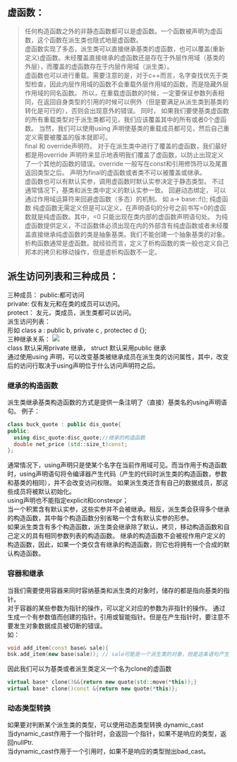 ## 虚函数：
> 任何构造函数之外的非静态函数都可以是虚函数。一个函数被声明为虚函数，这个函数在派生类也隐式地是虚函数。  
> 虚函数实现了多态，派生类可以直接继承基类的虚函数，也可以覆盖(重新定义)虚函数。未经覆盖直接继承的虚函数还是存在于外层作用域（基类的外层），而覆盖的虚函数存在于内层作用域（派生类）。  
> 虚函数也可以进行重载。需要注意的是，对于c++而言，名字查找优先于类型检查，因此内层作用域的函数不会重载外层作用域的函数，而是隐藏外层作用域的同名函数。 所以，在重载虚函数的时候，一定要保证参数列表相同，在返回自身类型的引用的时候可以例外（但是要满足从派生类到基类的转化是可行的），否则会出现意外的错误。  同时， 如果我们要使基类虚函数的所有重载类型对于派生类都可见，我们应该覆盖其中的所有或者0个虚函数。 当然，我们可以使用using 声明使基类的重载成员都可见，然后自己重定义需要被覆盖的版本就即可。  
> final 和 override声明符。 对于在派生类中进行了覆盖的虚函数，我们最好都是用override 声明符来显示地表明我们覆盖了虚函数，以防止出现定义了一个其他的函数的错误。override 一般写在const和引用修饰符以及尾置返回类型之后。 声明为final的虚函数或者类不可以被覆盖或继承。  
> 虚函数也可以有默认实参，调用虚函数时默认实参决定于静态类型。 不过通常情况下，基类和派生类中定义的默认实参一致。
> 回避动态绑定， 可以通过作用域运算符来回避虚函数（多态）的机制。 如 a-> base::f();
> 纯虚函数 纯虚函数无需定义但是可以定义，在声明语句的分号之前书写=0的虚函数就是纯虚函数。其中，=0 只能出现在类内部的虚函数声明语句处。 为纯虚函数提供定义，不过函数体必须出现在内的外部含有纯虚函数或者未经覆盖直接继承纯虚函数的类是抽象基类。我们不能创建一个抽象基类的对象。  
>析构函数通常是虚函数。就经验而言，定义了析构函数的类一般也定义自己邦本的拷贝和移动操作，但是虚析构函数不一定。  
## 派生访问列表和三种成员：
三种成员：
public:都可访问   
private: 仅有友元和在类的成员可以访问。  
protect： 友元，类成员，派生类都可以访问。  
派生访问列表：  
形如 class a :  public b, private c , protectec d  {};   
三种继承关系：
![](https://media.geeksforgeeks.org/wp-content/cdn-uploads/table-class.png)   
class 默认采用private 继承， struct 默认采用public 继承   
通过使用using 声明，可以改变基类被继承成员在派生类的访问属性，其中，改变后的访问行取决于using声明位于什么访问声明符之后。  

### 继承的构造函数
派生类继承基类构造函数的方式是提供一条注明了（直接）基类名的using声明语句。 例子：  
 ```c++
 class buck_quote : public dis_quote{
 public:
   using disc_quote:disc_quote;//继承的构造函数
   double net_price (std::size_t)const;
};
```
通常情况下，using声明只是使某个名字在当前作用域可见。而当作用于构造函数时，using声明语句将令编译器产生代码（产生的代码时派生类的构造函数，参数和基类的相同），并不会改变访问权限。 如果派生类还含有自己的数据成员，那这些成员将被默认初始化。    
using声明也不能指定explicit和constexpr；  
当一个积累含有默认实参，这些实参并不会被继承。相反，派生类会获得多个继承的构造函数，其中每个构造函数分别省略一个含有默认实参的形参。  
如果派生类含有多个构造函数，派生类会继承除了默认，拷贝，移动构造函数和自己定义的具有相同参数列表的构造函数。  继承的构造函数不会被视作用户定义的构造函数，因此，如果一个类仅含有继承的构造函数，则它也将拥有一个合成的默认构造函数。   

### 容器和继承
当我们需要使用容器来同时容纳基类和派生类的对象时，储存的都是指向基类的指针。  
对于容器的某些参数为指针的操作，可以定义对应的参数为非指针的操作。 通过生成一个有参数值而创建的指针。引用或智能指针。但是在产生指针时，要注意不要发生对象数据成员被切断的错误。  
如：
```c++
void add_item(const base& sale){
bsk.add_item(new base(sale)); // sale可能是一个派生类的对象，但是这条语句产生的指针指向的对象可能并没有派生类的数据成员。
```  
因此我们可以为基类或者派生类定义一个名为clone的虚函数
``` c++
virtual base* clone()&&{return new quote(std::move(*this));}
virtual base* clone()const &{return new quote(*this)};
```
### 动态类型转换  
如果要对判断某个派生类的类型，可以使用动态类型转换  dynamic_cast    
当dynamic_cast作用于一个指针时，会返回一个指针，如果不是响应的类型，返回nullPtr.  
当dynamic_cast作用于一个引用时，如果不是响应的类型抛出bad_cast。  
 


